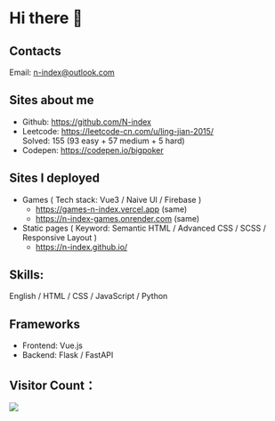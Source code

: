 # Hi there 👋

## Contacts
Email: n-index@outlook.com

## Sites about me
- Github: https://github.com/N-index
- Leetcode: https://leetcode-cn.com/u/ling-jian-2015/        
  Solved: 155 (93 easy + 57 medium + 5 hard)
- Codepen: https://codepen.io/bigpoker   

## Sites I deployed
- Games ( Tech stack:  Vue3 / Naive UI / Firebase )
  - https://games-n-index.vercel.app  (same)
  - https://n-index-games.onrender.com  (same)
- Static pages ( Keyword: Semantic HTML / Advanced CSS / SCSS / Responsive Layout )
  - https://n-index.github.io/

## Skills:
English / HTML / CSS / JavaScript / Python 

## Frameworks
- Frontend: Vue.js
- Backend: Flask / FastAPI


## Visitor Count：
<img src="https://gv.halberd.cn/n-index?theme=stroke-fill&amp;active=f1840a&amp;deactive=f1f1f1&amp;len=6&amp;speed=40&amp;size=35&amp;space=3&amp;tail=1">

